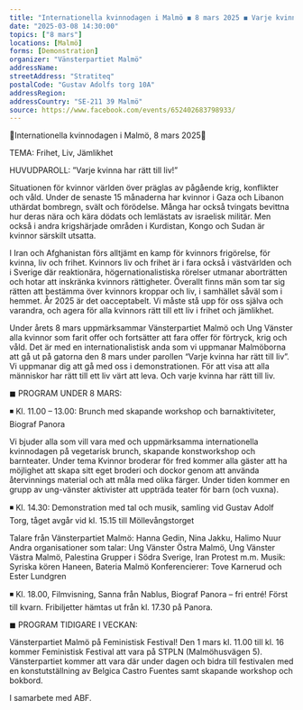 ```yaml
---
title: "Internationella kvinnodagen i Malmö ◼ 8 mars 2025 ◼ Varje kvinna har rätt till liv!"
date: "2025-03-08 14:30:00"
topics: ["8 mars"]
locations: [Malmö]
forms: [Demonstration]
organizer: "Vänsterpartiet Malmö"
addressName: 
streetAddress: "Stratiteq"
postalCode: "Gustav Adolfs torg 10A"
addressRegion:
addressCountry: "SE-211 39 Malmö"
source: https://www.facebook.com/events/652402683798933/
---
```

🔺Internationella kvinnodagen i Malmö, 8 mars 2025🔺

TEMA: Frihet, Liv, Jämlikhet

HUVUDPAROLL: ”Varje kvinna har rätt till liv!”

Situationen för kvinnor världen över präglas av pågående krig, konflikter och våld. Under de senaste 15 månaderna har kvinnor i Gaza och Libanon uthärdat bombregn, svält och förödelse. Många har också tvingats bevittna hur deras nära och kära dödats och lemlästats av israelisk militär. Men också i andra krigshärjade områden i Kurdistan, Kongo och Sudan är kvinnor särskilt utsatta. 

I Iran och Afghanistan förs alltjämt en kamp för kvinnors frigörelse, för kvinna, liv och frihet. Kvinnors liv och frihet är i fara också i västvärlden och i Sverige där reaktionära, högernationalistiska rörelser utmanar aborträtten och hotar att inskränka kvinnors rättigheter.  Överallt finns män som tar sig rätten att bestämma över kvinnors kroppar och liv, i samhället såväl som i hemmet. År 2025 är det oacceptabelt. Vi måste stå upp för oss själva och varandra, och agera för alla kvinnors rätt till ett liv i frihet och jämlikhet.

Under årets 8 mars uppmärksammar Vänsterpartiet Malmö och Ung Vänster alla kvinnor som farit offer och fortsätter att fara offer för förtryck, krig och våld. Det är med en internationalistisk anda som vi uppmanar Malmöborna att gå ut på gatorna den 8 mars under parollen “Varje kvinna har rätt till liv”. Vi uppmanar dig att gå med oss i demonstrationen. För att visa att alla människor har rätt till ett liv värt att leva. Och varje kvinna har rätt till liv.

◼ PROGRAM UNDER 8 MARS:

◾ Kl. 11.00 – 13.00: Brunch med skapande workshop och barnaktiviteter, Biograf Panora

Vi bjuder alla som vill vara med och uppmärksamma internationella kvinnodagen på vegetarisk brunch, skapande konstworkshop och barnteater. Under tema Kvinnor broderar för fred kommer alla gäster att ha möjlighet att skapa sitt eget broderi och dockor genom att använda återvinnings material och att måla med olika färger. Under tiden kommer en grupp av ung-vänster aktivister att uppträda teater för barn (och vuxna).

◾ Kl. 14.30: Demonstration med tal och musik, samling vid Gustav Adolf Torg, tåget avgår vid kl. 15.15 till Möllevångstorget

Talare från Vänsterpartiet Malmö: Hanna Gedin, Nina Jakku, Halimo Nuur
Andra organisationer som talar: Ung Vänster Östra Malmö, Ung Vänster Västra Malmö, Palestina Grupper i Södra Sverige, Iran Protest  m.m.
Musik: Syriska kören Haneen, Bateria Malmö
Konferencierer: Tove Karnerud och Ester Lundgren

◾ Kl. 18.00, Filmvisning, Sanna från Nablus, Biograf Panora – fri entré! Först till kvarn. Fribiljetter hämtas ut från kl. 17.30 på Panora.

◼ PROGRAM TIDIGARE I VECKAN:

Vänsterpartiet Malmö på Feministisk Festival!
Den 1 mars kl. 11.00 till kl. 16 kommer Feministisk Festival att vara på STPLN (Malmöhusvägen 5). Vänsterpartiet kommer att vara där under dagen och bidra till festivalen med en konstutställning av Belgica Castro Fuentes samt skapande workshop och bokbord.

I samarbete med ABF.

